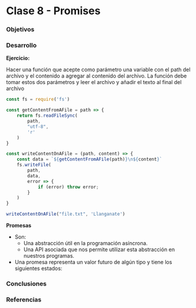 # Clase 8 - Promises

### Objetivos

### Desarrollo

**Ejercicio:**

Hacer una función que acepte como parámetro una variable con el path del archivo y el contenido a agregar al contenido del archivo. La función debe tomar estos dos parámetros y leer el archivo y añadir el texto al final del archivo 

```javascript
const fs = require('fs')

const getContentFromAFile = path => {
    return fs.readFileSync(
        path,
        "utf-8",
        'r'
    )
}

const writeContentOnAFile = (path, content) => {
    const data = `${getContentFromAFile(path)}\n${content}`
    fs.writeFile(
        path,
        data,
        error => {
            if (error) throw error;
        }
    )
}

writeContentOnAFile("file.txt", 'Llanganate')

```

**Promesas**

- Son:
  - Una abstracción útil en la programación asíncrona.
  - Una API asociada que nos permite utilizar esta abstracción en nuestros programas.
- Una promesa representa un valor futuro de algún tipo y tiene los siguientes estados:



### Conclusiones


### Referencias
